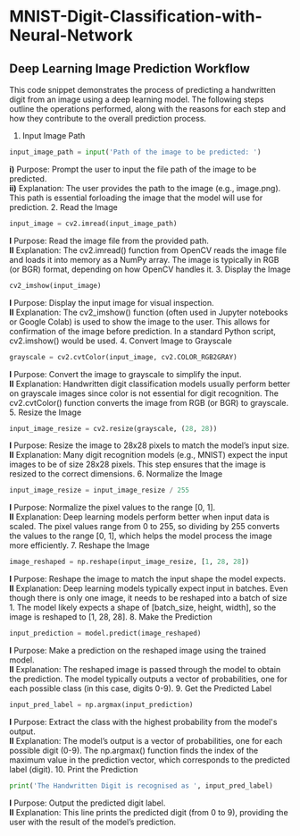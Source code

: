 # MNIST-Digit-Classification-with-Neural-Network



## Deep Learning Image Prediction Workflow
This code snippet demonstrates the process of predicting a handwritten digit from an image using a deep learning model. The following steps outline the operations performed, along with the reasons for each step and how they contribute to the overall prediction process.

1. Input Image Path

``` Python
input_image_path = input('Path of the image to be predicted: ')
```
 **i)** Purpose: Prompt the user to input the file path of the image to be predicted.<br>
 **ii)** Explanation: The user provides the path to the image (e.g., image.png). This path is essential forloading 
        the image that the model will use for prediction.
2. Read the Image
``` Python
input_image = cv2.imread(input_image_path)
```
 **I** Purpose: Read the image file from the provided path.<br>
 **II** Explanation: The cv2.imread() function from OpenCV reads the image file and loads it into memory as a NumPy array. The image is typically in RGB (or BGR) format, depending on how OpenCV handles it.
3. Display the Image
``` Python
cv2_imshow(input_image)
```
 **I** Purpose: Display the input image for visual inspection.<br>
 **II** Explanation: The cv2_imshow() function (often used in Jupyter notebooks or Google Colab) is used to show           the image to the user. This allows for confirmation of the image before prediction. In a standard Python           script, cv2.imshow() would be used.
4. Convert Image to Grayscale
``` Python
grayscale = cv2.cvtColor(input_image, cv2.COLOR_RGB2GRAY)
```
 **I** Purpose: Convert the image to grayscale to simplify the input.<br>
 **II** Explanation: Handwritten digit classification models usually perform better on grayscale images since color is not essential for digit recognition. The cv2.cvtColor() function converts the image from RGB (or BGR) to grayscale.
5. Resize the Image
``` Python
input_image_resize = cv2.resize(grayscale, (28, 28))
```
 **I** Purpose: Resize the image to 28x28 pixels to match the model’s input size.<br>
 **II** Explanation: Many digit recognition models (e.g., MNIST) expect the input images to be of size 28x28 pixels. This step ensures that the image is resized to the correct dimensions.
6. Normalize the Image
``` Python
input_image_resize = input_image_resize / 255
```
 **I** Purpose: Normalize the pixel values to the range [0, 1].<br>
 **II** Explanation: Deep learning models perform better when input data is scaled. The pixel values range from 0 to 255, so dividing by 255 converts the values to the range [0, 1], which helps the model process the image more efficiently.
7. Reshape the Image
``` Python
image_reshaped = np.reshape(input_image_resize, [1, 28, 28])
```
 **I** Purpose: Reshape the image to match the input shape the model expects.<br>
 **II** Explanation: Deep learning models typically expect input in batches. Even though there is only one image, it needs to be reshaped into a batch of size 1. The model likely expects a shape of [batch_size, height, width], so the image is reshaped to [1, 28, 28].
8. Make the Prediction
``` Python
input_prediction = model.predict(image_reshaped)
```
 **I** Purpose: Make a prediction on the reshaped image using the trained model.<br>
 **II** Explanation: The reshaped image is passed through the model to obtain the prediction. The model typically outputs a vector of probabilities, one for each possible class (in this case, digits 0-9).
9. Get the Predicted Label
``` Python
input_pred_label = np.argmax(input_prediction)
```
 **I** Purpose: Extract the class with the highest probability from the model's output.<br>
 **II** Explanation: The model’s output is a vector of probabilities, one for each possible digit (0-9). The np.argmax() function finds the index of the maximum value in the prediction vector, which corresponds to the predicted label (digit).
10. Print the Prediction
``` Python
print('The Handwritten Digit is recognised as ', input_pred_label)
```
 **I** Purpose: Output the predicted digit label.<br>
 **II** Explanation: This line prints the predicted digit (from 0 to 9), providing the user with the result of the model’s prediction.


